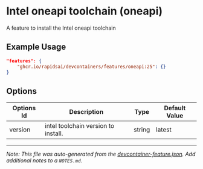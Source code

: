 
# Intel oneapi toolchain (oneapi)

A feature to install the Intel oneapi toolchain

## Example Usage

```json
"features": {
    "ghcr.io/rapidsai/devcontainers/features/oneapi:25": {}
}
```

## Options

| Options Id | Description | Type | Default Value |
|-----|-----|-----|-----|
| version | intel toolchain version to install. | string | latest |



---

_Note: This file was auto-generated from the [devcontainer-feature.json](https://github.com/rapidsai/devcontainers/blob/main/features/src/oneapi/devcontainer-feature.json).  Add additional notes to a `NOTES.md`._
